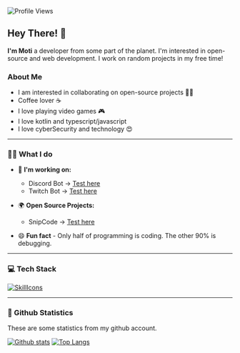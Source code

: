 ![Profile Views](https://komarev.com/ghpvc/?username=motidev&color=7C3138&style=flat-square) 

## Hey There! 👋
**I'm Moti** a developer from some part of the planet. I'm interested in open-source and web development. I work on random projects in my free time!

### About Me

- I am interested in collaborating on open-source projects 👨‍💻
- Coffee lover ☕️
- I love playing video games 🎮
- I love kotlin and typescript/javascript
- I love cyberSecurity and technology 😍

---

### 👨‍💻 What I do
  * 💼 **I'm working on:**
    * Discord Bot -> [Test here](https://motidev.xyx/discord)
    * Twitch Bot -> [Test here](https://motidev.xyx/discord)
      
  * 🌍 **Open Source Projects:**
    * SnipCode -> [Test here](https://snipcode-theta.vercel.app/codeeditor)
      
* 😄 **Fun fact** - Only half of programming is coding. The other 90% is debugging.
  
---

### 💻 Tech Stack
[![SkillIcons](https://skillicons.dev/icons?i=js,ts,html,php,java,net,css,nodejs,react,next,tailwind,bootstrap,mysql,mongodb)](https://motidev.com)<br/>

---

### 🧾 Github Statistics
These are some statistics from my github account.

<a href="#">![Github stats](https://github-readme-stats.vercel.app/api?username=motidev&theme=transparent&count_private=true&hide_border=true&bg_color=1c1c1c&text_color=ffffff&title_color=c3002f&icon_color=c3002f&line_height=20)</a>
<a href="#">![Top Langs](https://github-readme-stats.vercel.app/api/top-langs/?username=motidev&layout=compact&theme=transparent&count_private=true&bg_color=1c1c1c&text_color=ffffff&title_color=c3002f&icon_color=c3002f&hide_border=true)</a>
